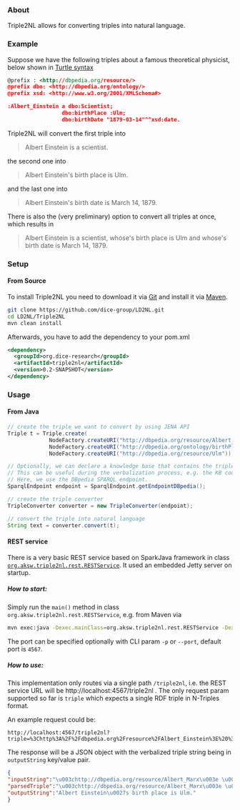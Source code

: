 ### About
Triple2NL allows for converting triples into natural language.
### Example
Suppose we have the following triples about a famous theoretical physicist, below shown in [Turtle syntax](http://www.w3.org/TR/turtle/)
``` xml
@prefix : <http://dbpedia.org/resource/>
@prefix dbo: <http://dbpedia.org/ontology/>
@prefix xsd: <http://www.w3.org/2001/XMLSchema#>

:Albert_Einstein a dbo:Scientist;
                 dbo:birthPlace :Ulm;
                 dbo:birthDate "1879-03-14"^^xsd:date.

```
Triple2NL will convert the first triple into
> Albert Einstein is a scientist.

the second one into

> Albert Einstein's birth place is Ulm.

and the last one into

> Albert Einstein's birth date is March 14, 1879.

There is also the (very preliminary) option to convert all triples at once, which results in

> Albert Einstein is a scientist, whose's birth place is Ulm and whose's birth date is March 14, 1879.

### Setup

#### From Source
To install Triple2NL you need to download it via [Git](http://en.wikipedia.org/wiki/Git_(software)) and install it via [Maven](http://maven.apache.org/).
```bash
git clone https://github.com/dice-group/LD2NL.git
cd LD2NL/Triple2NL
mvn clean install
```
Afterwards, you have to add the dependency to your pom.xml
```xml
<dependency>
  <groupId>org.dice-research</groupId>
  <artifactId>triple2nl</artifactId>
  <version>0.2-SNAPSHOT</version>
</dependency>
```

### Usage
#### From Java
``` java
// create the triple we want to convert by using JENA API
Triple t = Triple.create(
			 NodeFactory.createURI("http://dbpedia.org/resource/Albert_Einstein"),
			 NodeFactory.createURI("http://dbpedia.org/ontology/birthPlace"),
			 NodeFactory.createURI("http://dbpedia.org/resource/Ulm"));

// Optionally, we can declare a knowledge base that contains the triple.
// This can be useful during the verbalization process, e.g. the KB could contain labels for entities.
// Here, we use the DBpedia SPARQL endpoint.
SparqlEndpoint endpoint = SparqlEndpoint.getEndpointDBpedia();

// create the triple converter
TripleConverter converter = new TripleConverter(endpoint);

// convert the triple into natural language
String text = converter.convert(t);
```
#### REST service
There is a very basic REST service based on SparkJava framework in class [`org.aksw.triple2nl.rest.RESTService`](https://github.com/LorenzBuehmann/LD2NL/blob/master/Triple2NL/src/main/java/org/aksw/triple2nl/rest/RESTService.java).
It used an embedded Jetty server on startup.

##### How to start: 
Simply run the `main()` method in class `org.aksw.triple2nl.rest.RESTService`, e.g. from Maven via
```bash
mvn exec:java -Dexec.mainClass=org.aksw.triple2nl.rest.RESTService -Dexec.args="-p4567"
```
The port can be specified optionally with CLI param `-p` or `--port`, default port is `4567`.
##### How to use:
This implementation only routes via a single path `/triple2nl`, i.e. the REST service URL will be 
http://localhost:4567/triple2nl . The only request param supported so far is `triple` which expects a
single RDF triple in N-Triples format.

An example request could be:
```
http://localhost:4567/triple2nl?triple=%3Chttp%3A%2F%2Fdbpedia.org%2Fresource%2FAlbert_Einstein%3E%20%3Chttp%3A%2F%2Fdbpedia.org%2Fontology%2FbirthPlace%3E%20%3Chttp%3A%2F%2Fdbpedia.org%2Fresource%2FUlm%3E%20.
```

The response will be a JSON object with the verbalized triple string being in `outputString` key/value pair.
```json
{
"inputString":"\u003chttp://dbpedia.org/resource/Albert_Marx\u003e \u003chttp://dbpedia.org/ontology/birthPlace\u003e \u003chttp://dbpedia.org/resource/Ulm\u003e .",
"parsedTriple":"\u003chttp://dbpedia.org/resource/Albert_Marx\u003e \u003chttp://dbpedia.org/ontology/birthPlace\u003e \u003chttp://dbpedia.org/resource/Ulm\u003e",
"outputString":"Albert Einstein\u0027s birth place is Ulm."
}
```
